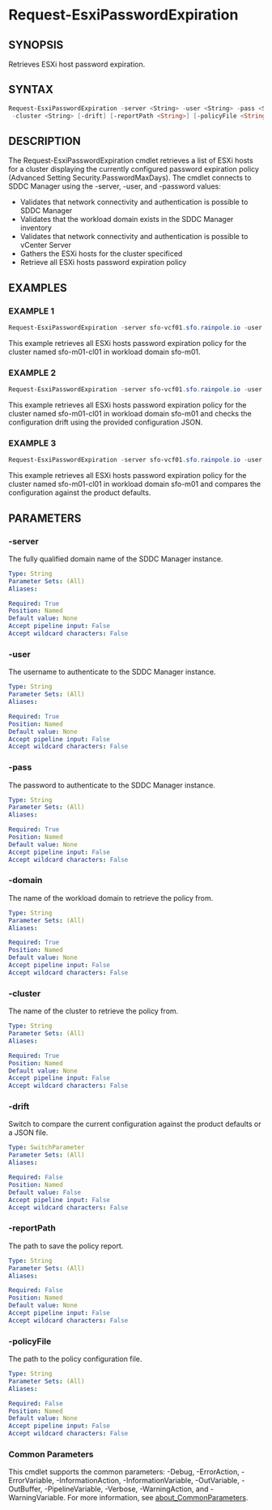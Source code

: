 # Request-EsxiPasswordExpiration

## SYNOPSIS

Retrieves ESXi host password expiration.

## SYNTAX

```powershell
Request-EsxiPasswordExpiration -server <String> -user <String> -pass <String> -domain <String>
 -cluster <String> [-drift] [-reportPath <String>] [-policyFile <String>] [<CommonParameters>]
```

## DESCRIPTION

The Request-EsxiPasswordExpiration cmdlet retrieves a list of ESXi hosts for a cluster displaying the currently
configured password expiration policy (Advanced Setting Security.PasswordMaxDays).
The cmdlet connects to SDDC
Manager using the -server, -user, and -password values:

- Validates that network connectivity and authentication is possible to SDDC Manager
- Validates that the workload domain exists in the SDDC Manager inventory
- Validates that network connectivity and authentication is possible to vCenter Server
- Gathers the ESXi hosts for the cluster specificed
- Retrieve all ESXi hosts password expiration policy

## EXAMPLES

### EXAMPLE 1

```powershell
Request-EsxiPasswordExpiration -server sfo-vcf01.sfo.rainpole.io -user administrator@vsphere.local -pass VMw@re1! -domain sfo-m01 -cluster sfo-m01-cl01
```

This example retrieves all ESXi hosts password expiration policy for the cluster named sfo-m01-cl01 in workload domain sfo-m01.

### EXAMPLE 2

```powershell
Request-EsxiPasswordExpiration -server sfo-vcf01.sfo.rainpole.io -user administrator@vsphere.local -pass VMw@re1! -domain sfo-m01 -cluster sfo-m01-cl01 -drift -reportPath "F:\Reporting" -policyFile "passwordPolicyConfig.json"
```

This example retrieves all ESXi hosts password expiration policy for the cluster named sfo-m01-cl01 in workload domain sfo-m01 and checks the configuration drift using the provided configuration JSON.

### EXAMPLE 3

```powershell
Request-EsxiPasswordExpiration -server sfo-vcf01.sfo.rainpole.io -user administrator@vsphere.local -pass VMw@re1! -domain sfo-m01 -cluster sfo-m01-cl01 -drift
```

This example retrieves all ESXi hosts password expiration policy for the cluster named sfo-m01-cl01 in workload domain sfo-m01 and compares the configuration against the product defaults.

## PARAMETERS

### -server

The fully qualified domain name of the SDDC Manager instance.

```yaml
Type: String
Parameter Sets: (All)
Aliases:

Required: True
Position: Named
Default value: None
Accept pipeline input: False
Accept wildcard characters: False
```

### -user

The username to authenticate to the SDDC Manager instance.

```yaml
Type: String
Parameter Sets: (All)
Aliases:

Required: True
Position: Named
Default value: None
Accept pipeline input: False
Accept wildcard characters: False
```

### -pass

The password to authenticate to the SDDC Manager instance.

```yaml
Type: String
Parameter Sets: (All)
Aliases:

Required: True
Position: Named
Default value: None
Accept pipeline input: False
Accept wildcard characters: False
```

### -domain

The name of the workload domain to retrieve the policy from.

```yaml
Type: String
Parameter Sets: (All)
Aliases:

Required: True
Position: Named
Default value: None
Accept pipeline input: False
Accept wildcard characters: False
```

### -cluster

The name of the cluster to retrieve the policy from.

```yaml
Type: String
Parameter Sets: (All)
Aliases:

Required: True
Position: Named
Default value: None
Accept pipeline input: False
Accept wildcard characters: False
```

### -drift

Switch to compare the current configuration against the product defaults or a JSON file.

```yaml
Type: SwitchParameter
Parameter Sets: (All)
Aliases:

Required: False
Position: Named
Default value: False
Accept pipeline input: False
Accept wildcard characters: False
```

### -reportPath

The path to save the policy report.

```yaml
Type: String
Parameter Sets: (All)
Aliases:

Required: False
Position: Named
Default value: None
Accept pipeline input: False
Accept wildcard characters: False
```

### -policyFile

The path to the policy configuration file.

```yaml
Type: String
Parameter Sets: (All)
Aliases:

Required: False
Position: Named
Default value: None
Accept pipeline input: False
Accept wildcard characters: False
```

### Common Parameters

This cmdlet supports the common parameters: -Debug, -ErrorAction, -ErrorVariable, -InformationAction, -InformationVariable, -OutVariable, -OutBuffer, -PipelineVariable, -Verbose, -WarningAction, and -WarningVariable. For more information, see [about_CommonParameters](http://go.microsoft.com/fwlink/?LinkID=113216).
